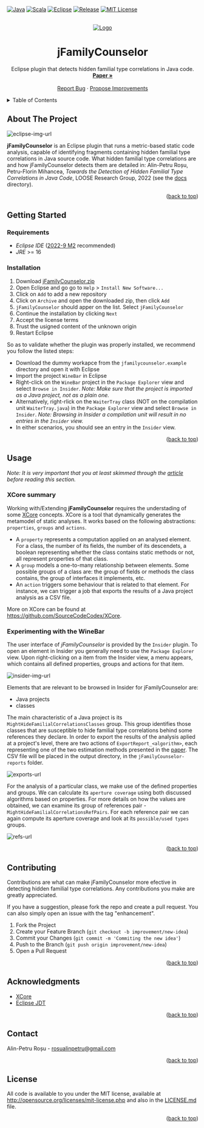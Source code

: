 <a name="readme-top"></a>

[![Java][java-shield]][java-url]
[![Scala][scala-shield]][scala-url]
[![Eclipse][eclipse-shield]][eclipse-url]
[![Release][release-shield]][release-url]
[![MIT License][license-shield]][license-url]


[java-shield]: https://img.shields.io/badge/Java-ED8B00?style=for-the-badge&logo=java&logoColor=white
[java-url]: https://www.java.com/en/

[scala-shield]: https://img.shields.io/badge/Scala-DC322F?style=for-the-badge&logo=scala&logoColor=white
[scala-url]: https://www.scala-lang.org/

[eclipse-shield]: https://img.shields.io/badge/Eclipse-2C2255?style=for-the-badge&logo=eclipse&logoColor=white
[eclipse-url]: https://www.eclipse.org/

[release-shield]: https://img.shields.io/github/v/release/SourceCodeCodex/jFamilyCounselor?style=for-the-badge
[release-url]: https://github.com/SourceCodeCodex/jFamilyCounselor/releases

[license-shield]: https://img.shields.io/github/license/othneildrew/Best-README-Template.svg?style=for-the-badge
[license-url]: https://github.com/SourceCodeCodex/jFamilyCounselor/blob/main/LICENSE.md


<!-- PROJECT LOGO -->
<br />
<div align="center">
  <a href="http://loose.cs.upt.ro/index.php">
    <img src="images/LRGLogo.png" alt="Logo">
  </a>

  <h1 align="center">jFamilyCounselor</h1>

  <p align="center">
    Eclipse plugin that detects hidden familial type correlations in Java code.
    <br />
    <a href="docs/paper.pdf"><strong>Paper »</strong></a>
    <br />
    <br />
    <a href="https://github.com/SourceCodeCodex/jFamilyCounselor/issues">Report Bug</a>
    ·
    <a href="https://github.com/SourceCodeCodex/jFamilyCounselor/issues">Propose Improvements</a>
  </p>
</div>



<!-- TABLE OF CONTENTS -->
<details>
  <summary>Table of Contents</summary>
  <ol>
    <li>
      <a href="#about-the-project">About The Project</a>
    <li>
      <a href="#getting-started">Getting Started</a>
      <ul>
        <li><a href="#requirements">Requirements</a></li>
        <li><a href="#installation">Installation</a></li>
      </ul>
    </li>
    <li>
      <a href="#usage">Usage</a>
      <ul>
        <li><a href="#xcore-summary">XCore summary</a></li>
        <li><a href="#discovering-the-winebar">Discovering the WineBar</a></li>
      </ul>
    </li>
    <li><a href="#roadmap">Roadmap</a></li>
    <li><a href="#contributing">Contributing</a></li>
    <li><a href="#acknowledgments">Acknowledgments</a></li>
    <li><a href="#contact">Contact</a></li>
    <li><a href="#license">License</a></li>
  </ol>
</details>



<!-- ABOUT THE PROJECT -->
## About The Project

![eclipse-img-url]

[eclipse-img-url]: images/Eclipse.png

**jFamilyCounselor** is an Eclipse plugin that runs a metric-based static code analysis, capable of identifying fragments containing hidden familial type correlations in Java source code. What hidden familial type correlations are and how jFamilyCounselor detects them are detailed in: Alin-Petru Roșu, Petru-Florin Mihancea, _Towards the Detection of Hidden Familial Type Correlations in Java Code_, LOOSE Research Group, 2022 (see the [docs](/docs/paper.pdf) directory).

<p align="right">(<a href="#readme-top">back to top</a>)</p>


<!-- GETTING STARTED -->
## Getting Started


### Requirements

* *Eclipse IDE* ([2022-9 M2](https://www.eclipse.org/downloads/packages/release/2022-09/m2) recommended)
* *JRE* >= 16

### Installation

1. Download [jFamilyCounselor.zip](jfamilycounselor.artifact/jFamilyCounselor.zip)
2. Open Eclipse and go go to `Help` > `Install New Software...`
3. Click on `Add` to add a new repository
4. Click on `Archive` and open the downloaded zip, then click `Add`
5. `jFamilyCounselor` should apper on the list. Select `jFamilyCounselor`
6. Continue the installation by clicking `Next`
7. Accept the license terms
8. Trust the usigned content of the unknown origin
9. Restart Eclipse


So as to validate whether the plugin was properly installed, we recommend you follow the listed steps:

- Download the dummy workapce from the `jfamilycounselor.example` directory and open it with Eclipse
- Import the project `WineBar` in Eclipse
- Right-click on the `WineBar` project in the `Package Explorer` view and select `Browse in Insider`. _Note: Make sure that the project is imported as a Java project, not as a plain one._
- Alternatively, right-rlick on the `WaiterTray` class (NOT on the compilation unit `WaiterTray.java`) in the `Package Explorer` view and select `Browse in Insider`. _Note: Browsing in Insider a compilation unit will result in no entries in the `Insider` view._
- In either scenarios, you should see an entry in the `Insider` view.

<p align="right">(<a href="#readme-top">back to top</a>)</p>


<!-- USAGE -->
## Usage

_Note: It is very important that you at least skimmed through the <a href="./docs/paper.pdf">article</a> before reading this section._


### XCore summary

Working with/Extending  **jFamilyCounselor** requires the understading of some [XCore](https://github.com/SourceCodeCodex/XCore) concepts. XCore is a tool that dynamically generates the metamodel of static analyses. It works based on the following abstractions: `properties`, `groups` and `actions`. 

* A `property` represents a computation applied on an analysed element. For a class, the number of its fields, the number of its descendets, a boolean representing whether the class contains static methods or not, all represent properties of that class.
* A `group` models a one-to-many relationship between elements. Some possible groups of a class are: the group of fields or methods the class contains, the group of interfaces it implements, etc.
* An `action` triggers some behaviour that is related to that element. For instance, we can trigger a job that exports the results of a Java project analysis as a CSV file.

More on XCore can be found at https://github.com/SourceCodeCodex/XCore.

### Experimenting with the WineBar

The user interface of *jFamilyCounselor* is provided by the `Insider` plugin. To open an element in Insider you generally need to use the `Package Explorer` view. Upon right-clicking on a item from the Insider view, a menu appears, which contains all defined properties, groups and actions for that item.

![insider-img-url]

[insider-img-url]: images/Insider.png


Elements that are relevant to be browsed in Insider for jFamilyCounselor are:

- Java projects
- classes

The main characteristic of a Java project is its `MightHideFamilialCorrelationsClasses` group. This group identifies those classes that are susceptible to hide familial type correlations behind some references they declare. In order to export the results of the analysis aplied at a project's level, there are two actions of `ExportReport_<algorithm>`, each representing one of the two estimation methods presented in the <a href="./docs/paper.pdf">paper</a>. The CSV file will be placed in the output directory, in the `jFamilyCounselor-reports` folder.

![exports-url]

[exports-url]: images/Exports.png



For the analysis of a particular class, we make use of the defined properties and groups. We can calculate its `aperture coverage` using both discussed algorithms based on properties. For more details on how the values are obtained, we can examine its group of references pair - `MightHideFamilialCorrelationsRefPairs`. For each reference pair we can again compute its aperture coverage and look at its `possible/used types` groups.


![refs-url]

[refs-url]: images/Refs.png



<p align="right">(<a href="#readme-top">back to top</a>)</p>



<!-- CONTRIBUTING -->
## Contributing

Contributions are what can make jFamilyCounselor more efective in detecting hidden familial type correlations. Any contributions you make are greatly appreciated.

If you have a suggestion, please fork the repo and create a pull request. You can also simply open an issue with the tag "enhancement".

1. Fork the Project
2. Create your Feature Branch (`git checkout -b improvement/new-idea`)
3. Commit your Changes (`git commit -m 'Commiting the new idea'`)
4. Push to the Branch (`git push origin improvement/new-idea`)
5. Open a Pull Request

<p align="right">(<a href="#readme-top">back to top</a>)</p>



<!-- ACKNOWLEDGMENTS -->
## Acknowledgments


* [XCore](https://github.com/SourceCodeCodex/XCore)
* [Eclipse JDT](https://www.eclipse.org/jdt/)


<p align="right">(<a href="#readme-top">back to top</a>)</p>


<!-- CONTACT -->
## Contact

Alin-Petru Roșu - [rosualinpetru@gmail.com](mailto:rosualinpetru@gmail.com)

<p align="right">(<a href="#readme-top">back to top</a>)</p>


<!-- LICENSE -->
## License

All code is available to you under the MIT license, available at http://opensource.org/licenses/mit-license.php and also in the [LICENSE.md](LICENSE.md) file. 

<p align="right">(<a href="#readme-top">back to top</a>)</p>


